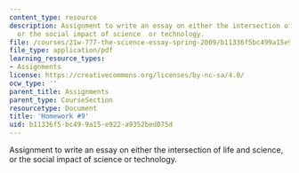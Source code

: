 ```yaml
---
content_type: resource
description: Assignment to write an essay on either the intersection of life and science,
  or the social impact of science  or technology.
file: /courses/21w-777-the-science-essay-spring-2009/b11336f5bc499a15e922a9352bed075d_MIT21W_777s09_assn07_hw9.pdf
file_type: application/pdf
learning_resource_types:
- Assignments
license: https://creativecommons.org/licenses/by-nc-sa/4.0/
ocw_type: ''
parent_title: Assignments
parent_type: CourseSection
resourcetype: Document
title: 'Homework #9'
uid: b11336f5-bc49-9a15-e922-a9352bed075d
---
```

Assignment to write an essay on either the intersection of life and science, or the social impact of science  or technology.